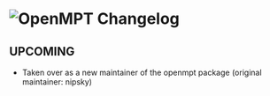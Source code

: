 # ![OpenMPT Changelog](https://img.shields.io/badge/OpenMPT-Package%20Changelog-blue.svg?style=for-the-badge)

## UPCOMING
- Taken over as a new maintainer of the openmpt package (original maintainer: nipsky)
